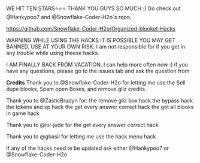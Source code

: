 WE HIT TEN STARS⭐⭐⭐ THANK YOU GUYS SO MUCH :)
Go check out @Hankypoo7 and @Snowflake-Coder-H2o´s repo. 

https://github.com/Snowflake-Coder-H2o/Organized-blooket-Hacks

WARNING WHILE USING THE HACKS IT IS POSSIBLE YOU MAY GET BANNED. USE AT YOUR OWN RISK. 
I am not responsible for if you get in any trouble while using theese hacks.

I AM FINALLY BACK FROM VACATION. I can help more often now :)
if you have any questions, please go to the issues tab and ask the question from

**Credits**
Thank you to @Snowflake-Coder-H2o for letting me use the Sell dupe blooks, Spam open Boxes, and remove gliz credits.

Thank you to @ZasticBradyn for:
the remove gliz box hack
the bypass hack
the tokens and xp hack
the get every answer correct hack
the get all blooks in game hack

Thank you to @lol-jude for the get every answer correct hack

Thank you to @gbasil for letting me use the hack menu hack

If any of the hacks need to be updated ask either @Hankypoo7 or @Snowflake-Coder-H2o
